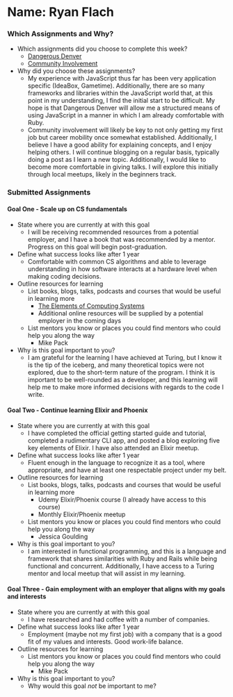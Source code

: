 # Name: Ryan Flach

### Which Assignments and Why?
- Which assignments did you choose to complete this week?
  - [Dangerous Denver](https://github.com/turingschool/ruby-submissions/blob/master/1605/module_4_assignments/the-plan/assignments/dangerous-denver.markdown)
  - [Community Involvement](https://github.com/turingschool/ruby-submissions/blob/master/1605/module_4_assignments/the-plan/assignments/community-involvement.markdown)
- Why did you choose these assignments?
  - My experience with JavaScript thus far has been very application specific (IdeaBox, Gametime). Additionally, there are so many frameworks and libraries within the JavaScript world that, at this point in my understanding, I find the initial start to be difficult. My hope is that Dangerous Denver will allow me a structured means of using JavaScript in a manner in which I am already comfortable with Ruby.
  - Community involvement will likely be key to not only getting my first job but career mobility once somewhat established. Additionally, I believe I have a good ability for explaining concepts, and I enjoy helping others. I will continue blogging on a regular basis, typically doing a post as I learn a new topic. Additionally, I would like to become more comfortable in giving talks. I will explore this initially through local meetups, likely in the beginners track.

### Submitted Assignments

#### Goal One - Scale up on CS fundamentals
- State where you are currently at with this goal
  - I will be receiving recommended resources from a potential employer, and I have a book that was recommended by a mentor. Progress on this goal will begin post-graduation.
- Define what success looks like after 1 year
  - Comfortable with common CS algorithms and able to leverage understanding in how software interacts at a hardware level when making coding decisions.
- Outline resources for learning
  - List books, blogs, talks, podcasts and courses that would be useful in learning more
    - [The Elements of Computing Systems](https://smile.amazon.com/gp/product/0262640686/)
    - Additional online resources will be supplied by a potential employer in the coming days
  - List mentors you know or places you could find mentors who could help you along the way
    - Mike Pack
- Why is this goal important to you?
  - I am grateful for the learning I have achieved at Turing, but I know it is the tip of the iceberg, and many theoretical topics were not explored, due to the short-term nature of the program. I think it is important to be well-rounded as a developer, and this learning will help me to make more informed decisions with regards to the code I write.

#### Goal Two - Continue learning Elixir and Phoenix
- State where you are currently at with this goal
  - I have completed the official getting started guide and tutorial, completed a rudimentary CLI app, and posted a blog exploring five key elements of Elixir. I have also attended an Elixir meetup.
- Define what success looks like after 1 year
  - Fluent enough in the language to recognize it as a tool, where appropriate, and have at least one respectable project under my belt.
- Outline resources for learning
  - List books, blogs, talks, podcasts and courses that would be useful in learning more
    - Udemy Elixir/Phoenix course (I already have access to this course)
    - Monthly Elixir/Phoenix meetup
  - List mentors you know or places you could find mentors who could help you along the way
    - Jessica Goulding
- Why is this goal important to you?
  - I am interested in functional programming, and this is a language and framework that shares similarities with Ruby and Rails while being functional and concurrent. Additionally, I have access to a Turing mentor and local meetup that will assist in my learning.

#### Goal Three - Gain employment with an employer that aligns with my goals and interests
- State where you are currently at with this goal
  - I have researched and had coffee with a number of companies.
- Define what success looks like after 1 year
  - Employment (maybe not my first job) with a company that is a good fit of my values and interests. Good work-life balance.
- Outline resources for learning
  - List mentors you know or places you could find mentors who could help you along the way
    - Mike Pack
- Why is this goal important to you?
  - Why would this goal _not_ be important to me?
